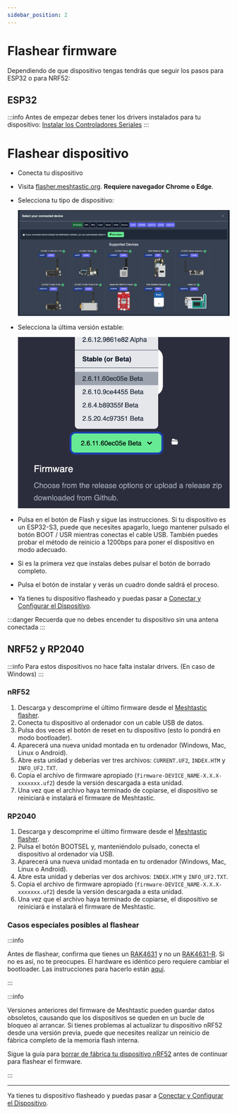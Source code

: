 ```yaml
---
sidebar_position: 2
---
```


# Flashear firmware

Dependiendo de que dispositivo tengas tendrás que seguir los pasos para ESP32 o para NRF52:

## ESP32

:::info
Antes de empezar debes tener los drivers instalados para tu dispositivo: [Instalar los Controladores Seriales](configuracion_inicial.md#instalar-los-controladores-seriales)
:::

# Flashear dispositivo

- Conecta tu dispositivo
- Visita [flasher.meshtastic.org](https://flasher.meshtastic.org). **Requiere navegador Chrome o Edge**.
- Selecciona tu tipo de dispositivo:

    ![Imagen del proceso de flasheo](../../static/img/guias/flasher1.png)

- Selecciona la última versión estable:

    ![Imagen del proceso de flasheo](../../static/img/guias/flasher2.png)

- Pulsa en el botón de Flash y sigue las instrucciones. Si tu dispositivo es un ESP32-S3, puede que necesites apagarlo, luego mantener pulsado el botón BOOT / USR mientras conectas el cable USB.
  También puedes probar el método de reinicio a 1200bps para poner el dispositivo en modo adecuado.
- Si es la primera vez que instalas debes pulsar el botón de borrado completo.
- Pulsa el botón de instalar y verás un cuadro donde saldrá el proceso.
- Ya tienes tu dispositivo flasheado y puedas pasar a [Conectar y Configurar el Dispositivo](configuracion_inicial.md#conectar-y-configurar-el-dispositivo).

:::danger
Recuerda que no debes encender tu dispositivo sin una antena conectada
:::

## NRF52 y RP2040

:::info
Para estos dispositivos no hace falta instalar drivers. (En caso de Windows)
:::

### nRF52

1. Descarga y descomprime el último firmware desde el [Meshtastic flasher](https://flasher.meshtastic.org/).
2. Conecta tu dispositivo al ordenador con un cable USB de datos.
3. Pulsa dos veces el botón de reset en tu dispositivo (esto lo pondrá en modo bootloader).
4. Aparecerá una nueva unidad montada en tu ordenador (Windows, Mac, Linux o Android).
5. Abre esta unidad y deberías ver tres archivos: `CURRENT.UF2`, `INDEX.HTM` y `INFO_UF2.TXT`.
6. Copia el archivo de firmware apropiado (`firmware-DEVICE_NAME-X.X.X-xxxxxxx.uf2`) desde la versión descargada a esta unidad.
7. Una vez que el archivo haya terminado de copiarse, el dispositivo se reiniciará e instalará el firmware de Meshtastic.

### RP2040

1. Descarga y descomprime el último firmware desde el [Meshtastic flasher](https://flasher.meshtastic.org/).
2. Pulsa el botón BOOTSEL y, manteniéndolo pulsado, conecta el dispositivo al ordenador vía USB.
3. Aparecerá una nueva unidad montada en tu ordenador (Windows, Mac, Linux o Android).
4. Abre esta unidad y deberías ver dos archivos: `INDEX.HTM` y `INFO_UF2.TXT`.
5. Copia el archivo de firmware apropiado (`firmware-DEVICE_NAME-X.X.X-xxxxxxx.uf2`) desde la versión descargada a esta unidad.
6. Una vez que el archivo haya terminado de copiarse, el dispositivo se reiniciará e instalará el firmware de Meshtastic.

### Casos especiales posibles al flashear

:::info

Antes de flashear, confirma que tienes un [RAK4631](https://docs.rakwireless.com/product-categories/wisblock/rak4631/overview) y no un [RAK4631-R](https://docs.rakwireless.com/product-categories/wisblock/rak4631-r/overview). Si no es así, no te preocupes. El hardware es idéntico pero requiere cambiar el bootloader. Las instrucciones para hacerlo están [aquí](https://meshtastic.org/docs/getting-started/flashing-firmware/nrf52/convert-rak4631r/).

:::

:::info

Versiones anteriores del firmware de Meshtastic pueden guardar datos obsoletos, causando que los dispositivos se queden en un bucle de bloqueo al arrancar. Si tienes problemas al actualizar tu dispositivo nRF52 desde una versión previa, puede que necesites realizar un reinicio de fábrica completo de la memoria flash interna.

Sigue la guía para [borrar de fábrica tu dispositivo nRF52](https://meshtastic.org/docs/getting-started/flashing-firmware/nrf52/nrf52-erase/) antes de continuar para flashear el firmware.

:::

---

Ya tienes tu dispositivo flasheado y puedas pasar a [Conectar y Configurar el Dispositivo](configuracion_inicial.md#conectar-y-configurar-el-dispositivo).
